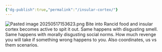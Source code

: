 ```yaml
---
{"dg-publish":true,"permalink":"/insular-cortex/"}
---
```


![Pasted image 20250517153623.png](/img/user/assets/Pasted%20image%2020250517153623.png)
Bite into Rancid food and insular cortex becomes active to spit it out.
Same happens with disgusting smell. 
Same happens with morally disgusting social norms. 
How much revenge you will take if something wrong happens to you. 
Also coordinates, us vs them scenarios. 